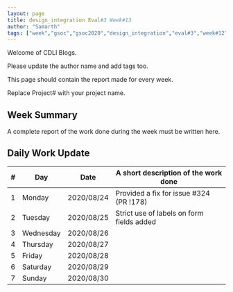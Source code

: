 ```yaml
---
layout: page
title: design_integration Eval#3 Week#13
author: "Samarth"
tags: ["week","gsoc","gsoc2020","design_integration","eval#3","week#12"]
---
```

Welcome of CDLI Blogs.

Please update the author name and add tags too. 

This page should contain the report made for every week.

Replace Project# with your project name.

## Week Summary

A complete report of the work done during the week must be written here. 


## Daily Work Update

|\#|Day|Date|A short description of the work done|  
|---	|---	|---	|---	|  
|1   	| Monday 	|   2020/08/24	|  Provided a fix for issue #324 (PR !178)  	|  
|2   	| Tuesday  	|   2020/08/25	|Strict use of labels on form fields added  	|  
|3   	| Wednesday  	|  2020/08/26 	|    	|  
|4   	| Thursday  	|   2020/08/27	|   	|  
|5   	| Friday  	|   2020/08/28	|  	|  
|6   	| Saturday  	|   2020/08/29	|    	|  
|7   	| Sunday  	|   2020/08/30	| |  
